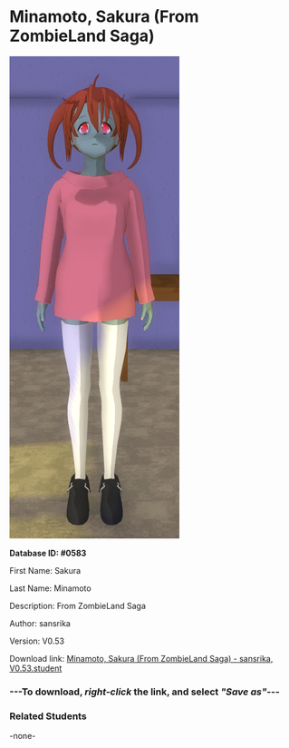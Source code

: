 # Minamoto, Sakura (From ZombieLand Saga)

<img src="../../Files/Images/Minamoto, Sakura (From ZombieLand Saga).png" title="Minamoto, Sakura (From ZombieLand Saga) - sansrika, V0.53">

**Database ID: #0583**

First Name: Sakura

Last Name: Minamoto

Description: From ZombieLand Saga

Author: sansrika

Version: V0.53

Download link: <a href="https://raw.githubusercontent.com/Arbiter1223/Daigaku-Gurashi-Custom-Students/master/Files/Student%20Files/Minamoto%2C%20Sakura%20(From%20ZombieLand%20Saga)%20-%20sansrika%2C%20V0.53.student">Minamoto, Sakura (From ZombieLand Saga) - sansrika, V0.53.student</a>

### ---**To download, _right-click_ the link, and select _"Save as"_**---

### Related Students

-none-
